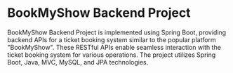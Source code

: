 # BookMyShow Backend Project

BookMyShow Backend Project is implemented using Spring Boot, providing backend APIs for a ticket booking system similar to the popular platform "BookMyShow". These RESTful APIs enable seamless interaction with the ticket booking system for various operations. The project utilizes Spring Boot, Java, MVC, MySQL, and JPA technologies.
